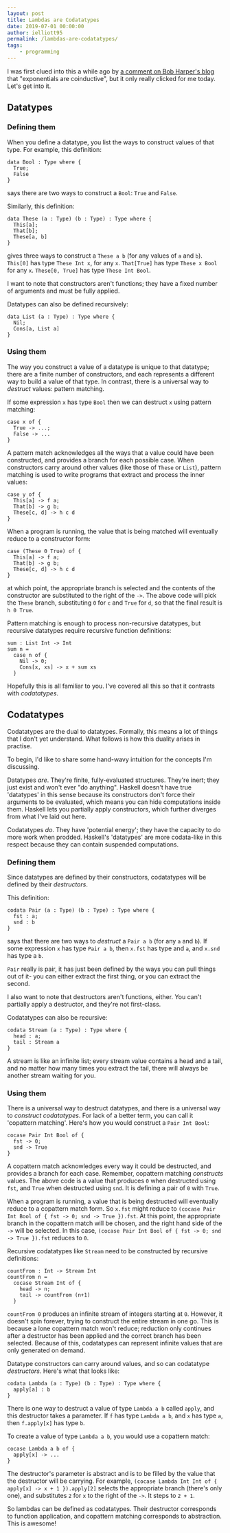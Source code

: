 ```yaml
---
layout: post
title: Lambdas are Codatatypes
date: 2019-07-01 00:00:00
author: ielliott95
permalink: /lambdas-are-codatatypes/
tags:
    - programming
---
```


I was first clued into this a while ago by 
[a comment on Bob Harper's blog](https://existentialtype.wordpress.com/2011/04/24/the-real-point-of-laziness/) that "exponentials are coinductive", but it only really clicked for me today. Let's get into it.

## Datatypes

### Defining them

When you define a datatype, you list the ways to construct values of that type. For example,
this definition:

```
data Bool : Type where { 
  True;
  False
}
``` 

says there are two ways to construct a `Bool`: `True` and `False`. 

Similarly, this definition:

```
data These (a : Type) (b : Type) : Type where { 
  This[a];
  That[b];
  These[a, b]
} 
```

gives three ways to construct a `These a b` (for any values of `a` and `b`). `This[0]` has type 
`These Int x`, for any `x`. `That[True]` has type `These x Bool` for any `x`. `These[0, True]` has 
type `These Int Bool`.

I want to note that constructors aren't functions; they have a fixed number of arguments and must 
be fully applied.

Datatypes can also be defined recursively:

```
data List (a : Type) : Type where {
  Nil;
  Cons[a, List a]
}
```

### Using them

The way you construct a value of a datatype is unique to that datatype; there are a finite number of
constructors, and each represents a different way to build a value of that type. In contrast, there is
a universal way to *destruct* values: pattern matching.

If some expression `x` has type `Bool` then we can destruct `x` using pattern matching:

```
case x of {
  True -> ...;
  False -> ...
}
```

A pattern match acknowledges all the ways that a value could have been constructed, and provides
a branch for each possible case. When constructors carry around other values 
(like those of `These` or `List`), pattern matching is used to write programs that extract and 
process the inner values:

```
case y of {
  This[a] -> f a;
  That[b] -> g b;
  These[c, d] -> h c d
}
```

When a program is running, the value that is being matched will eventually reduce to a constructor form:

```
case (These 0 True) of {
  This[a] -> f a;
  That[b] -> g b;
  These[c, d] -> h c d
}
```

at which point, the appropriate branch is selected and the contents of the constructor are substituted
to the right of the `->`. The above code will pick the `These` branch, substituting `0` for `c` and `True` 
for `d`, so that the final result is `h 0 True`.

Pattern matching is enough to process non-recursive datatypes, but recursive datatypes require recursive
function definitions:

```
sum : List Int -> Int
sum n =
  case n of {
    Nil -> 0;
    Cons[x, xs] -> x + sum xs
  }
```

Hopefully this is all familiar to you. I've covered all this so that it contrasts with *codatatypes*.

## Codatatypes

Codatatypes are the dual to datatypes. Formally, this means a lot of things that I don't yet understand. What
follows is how this duality arises in practise.

To begin, I'd like to share some hand-wavy intuition for the concepts I'm
discussing.

Datatypes *are*. They're finite, fully-evaluated structures. They're inert; they just exist and won't ever
"do anything". Haskell doesn't have true 'datatypes' in this sense because its constructors don't force their 
arguments to be evaluated, which means you can hide computations inside them. Haskell lets you partially 
apply constructors, which further diverges from what I've laid out here.

Codatatypes *do*. They have 'potential energy'; they have the capacity to do more work when prodded. Haskell's
'datatypes' are more codata-like in this respect because they can contain suspended computations.

### Defining them

Since datatypes are defined by their constructors, codatatypes will be defined by their *destructors*.

This definition:

```
codata Pair (a : Type) (b : Type) : Type where {
  fst : a;
  snd : b
}
```

says that there are two ways to *destruct* a `Pair a b` (for any `a` and `b`). If some expression `x` has 
type `Pair a b`, then `x.fst` has type and `a`, and `x.snd` has type a `b`.

`Pair` really is pair, it has just been defined by the ways you can pull things out of it- you can either
extract the first thing, or you can extract the second.

I also want to note that destructors aren't functions, either. You can't partially apply a destructor, and 
they're not first-class.

Codatatypes can also be recursive:

```
codata Stream (a : Type) : Type where {
  head : a;
  tail : Stream a
}
```

A stream is like an infinite list; every stream value contains a head and a tail, and no matter how many
times you extract the tail, there will always be another stream waiting for you.

### Using them

There is a universal way to destruct datatypes, and there is a universal way to *construct* *codatatypes*.
For lack of a better term, you can call it 'copattern matching'. Here's how you would construct a
`Pair Int Bool`:

```
cocase Pair Int Bool of {
  fst -> 0;
  snd -> True
}
```

A copattern match acknowledges every way it could be destructed, and provides a branch for each case.
Remember, copattern matching *constructs* values. The above code is a value that produces `0` when
destructed using `fst`, and `True` when destructed using `snd`. It is defining a pair of `0` with `True`.

When a program is running, a value that is being destructed will eventually reduce to a copattern match form.
So `x.fst` might reduce to `(cocase Pair Int Bool of { fst -> 0; snd -> True }).fst`. At this point,
the appropriate branch in the copattern match will be chosen, and the right hand side of the `->` will be
selected. In this case, `(cocase Pair Int Bool of { fst -> 0; snd -> True }).fst` reduces to `0`.

Recursive codatatypes like `Stream` need to be constructed by recursive definitions:

```
countFrom : Int -> Stream Int
countFrom n =
  cocase Stream Int of {
    head -> n;
    tail -> countFrom (n+1)
  }
```

`countFrom 0` produces an infinite stream of integers starting at `0`. However, it doesn't spin forever,
trying to construct the entire stream in one go. This is because a lone copattern match won't reduce; reduction
only continues after a destructor has been applied and the correct branch has been selected. Because of
this, codatatypes can represent infinite values that are only generated on demand.

Datatype constructors can carry around values, and so can codatatype *destructors*.
Here's what that looks like:

```
codata Lambda (a : Type) (b : Type) : Type where {
  apply[a] : b
}
```

There is one way to destruct a value of type `Lambda a b` called `apply`, and this destructor takes a
parameter. If `f` has type `Lambda a b`, and `x` has type `a`, then `f.apply[x]` has type `b`.

To create a value of type `Lambda a b`, you would use a copattern match:

```
cocase Lambda a b of {
  apply[x] -> ...
}
```

The destructor's parameter is abstract and is to be filled by the value that the destructor will be carrying.
For example, `(cocase Lambda Int Int of { apply[x] -> x + 1 }).apply[2]` selects the appropriate branch
(there's only one), and substitutes `2` for `x` to the right of the `->`. It steps to `2 + 1`.

So lambdas can be defined as codatatypes. Their destructor corresponds to function application, and 
copattern matching corresponds to abstraction. This is awesome!
